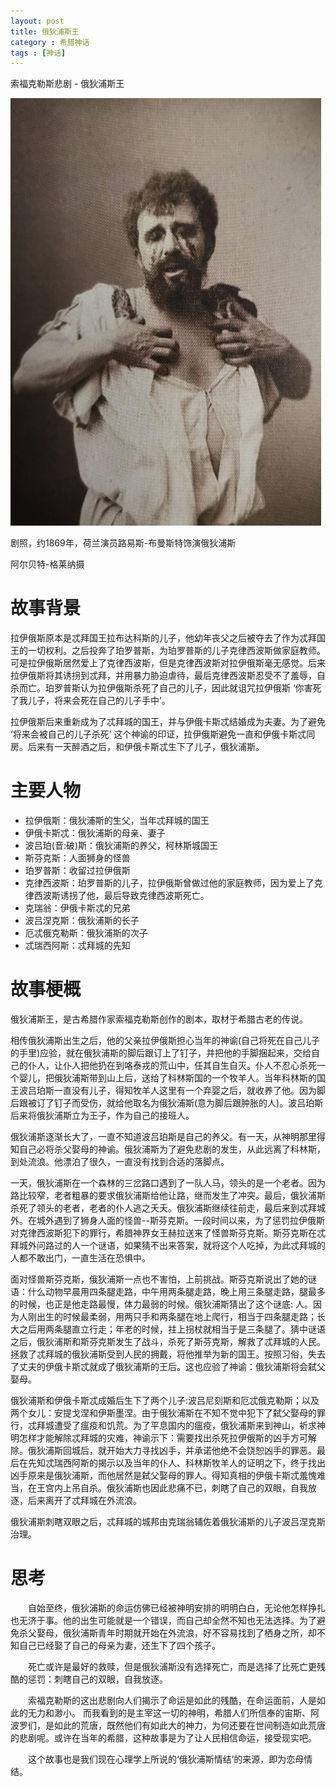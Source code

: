```yaml
---
layout: post
title: 俄狄浦斯王
category : 希腊神话
tags : [神话]
---
```


索福克勒斯悲剧 - 俄狄浦斯王

![](/images/posts/geek_mythology/edipus.png)

剧照，约1869年，荷兰演员路易斯-布曼斯特饰演俄狄浦斯

阿尔贝特-格莱纳摄

# 故事背景

拉伊俄斯原本是忒拜国王拉布达科斯的儿子，他幼年丧父之后被夺去了作为忒拜国王的一切权利。之后投奔了珀罗普斯，为珀罗普斯的儿子克律西波斯做家庭教师。可是拉伊俄斯居然爱上了克律西波斯，但是克律西波斯对拉伊俄斯毫无感觉。后来拉伊俄斯将其诱拐到忒拜，并用暴力胁迫虐待，最后克律西波斯忍受不了羞辱，自杀而亡。珀罗普斯认为拉伊俄斯杀死了自己的儿子，因此就诅咒拉伊俄斯 ‘你害死了我儿子，将来会死在自己的儿子手中’。

拉伊俄斯后来重新成为了忒拜城的国王，并与伊俄卡斯忒结婚成为夫妻。为了避免 ‘将来会被自己的儿子杀死’ 这个神谕的印证，拉伊俄斯避免一直和伊俄卡斯忒同房。后来有一天醉酒之后，和伊俄卡斯忒生下了儿子，俄狄浦斯。

# 主要人物

* 拉伊俄斯：俄狄浦斯的生父，当年忒拜城的国王
* 伊俄卡斯忒：俄狄浦斯的母亲、妻子
* 波吕珀(音:破)斯：俄狄浦斯的养父，柯林斯城国王
* 斯芬克斯：人面狮身的怪兽
* 珀罗普斯：收留过拉伊俄斯
* 克律西波斯：珀罗普斯的儿子，拉伊俄斯曾做过他的家庭教师，因为爱上了克律西波斯诱拐了他，最后导致克律西波斯死亡。
* 克瑞翁：伊俄卡斯忒的兄弟
* 波吕涅克斯：俄狄浦斯的长子
* 厄忒俄克勒斯：俄狄浦斯的次子
* 忒瑞西阿斯：忒拜城的先知

# 故事梗概

俄狄浦斯王，是古希腊作家索福克勒斯创作的剧本，取材于希腊古老的传说。

相传俄狄浦斯出生之后，他的父亲拉伊俄斯担心当年的神谕(自己将死在自己儿子的手里)应验，就在俄狄浦斯的脚后跟订上了钉子，并把他的手脚捆起来，交给自己的仆人，让仆人把他扔在到咯泰戎的荒山中，任其自生自灭。仆人不忍心杀死一个婴儿，把俄狄浦斯带到山上后，送给了科林斯国的一个牧羊人。当年科林斯的国王波吕珀斯一直没有儿子，得知牧羊人这里有一个弃婴之后，就收养了他。因为脚后跟被订了钉子而受伤，就给他取名为俄狄浦斯(意为脚后跟肿胀的人)。波吕珀斯后来将俄狄浦斯立为王子，作为自己的接班人。

俄狄浦斯逐渐长大了，一直不知道波吕珀斯是自己的养父。有一天，从神明那里得知自己必将杀父娶母的神谕。俄狄浦斯为了避免悲剧的发生，从此远离了科林斯，到处流浪。他漂泊了很久，一直没有找到合适的落脚点。

一天，俄狄浦斯在一个森林的三岔路口遇到了一队人马，领头的是一个老者。因为路比较窄，老者粗暴的要求俄狄浦斯给他让路，继而发生了冲突。最后，俄狄浦斯杀死了领头的老者，老者的仆人逃之夭夭。俄狄浦斯继续往前走，最后来到忒拜城外。在城外遇到了狮身人面的怪兽--斯芬克斯。一段时间以来，为了惩罚拉伊俄斯对克律西波斯犯下的罪行，希腊神界女王赫拉送来了怪兽斯芬克斯。斯芬克斯在忒拜城外问路过的人一个谜语，如果猜不出来答案，就将这个人吃掉，为此忒拜城的人都不敢出门，一直生活在恐惧中。

面对怪兽斯芬克斯，俄狄浦斯一点也不害怕，上前挑战。斯芬克斯说出了她的谜语：什么动物早晨用四条腿走路，中午用两条腿走路，晚上用三条腿走路，腿最多的时候，也正是他走路最慢，体力最弱的时候。俄狄浦斯猜出了这个谜底: 人。因为人刚出生的时候最柔弱，用两只手和两条腿在地上爬行，相当于四条腿走路；长大之后用两条腿直立行走；年老的时候，拄上拐杖就相当于是三条腿了。猜中谜语之后，俄狄浦斯和斯芬克斯发生了战斗，杀死了斯芬克斯，解救了忒拜城的人民。拯救了忒拜城的俄狄浦斯受到人民的拥戴，将他推举为新的国王。按照习俗，失去了丈夫的伊俄卡斯忒就成了俄狄浦斯的王后。这也应验了神谕：俄狄浦斯将会弑父娶母。

俄狄浦斯和伊俄卡斯忒成婚后生下了两个儿子:波吕尼刻斯和厄忒俄克勒斯；以及两个女儿：安提戈涅和伊斯墨涅。由于俄狄浦斯在不知不觉中犯下了弑父娶母的罪行，忒拜城遭受了瘟疫和饥荒。为了平息国内的瘟疫，俄狄浦斯来到神山，祈求神明怎样才能解除忒拜城的灾难，神谕示下：需要找出杀死拉伊俄斯的凶手方可解除。俄狄浦斯回城后，就开始大力寻找凶手，并承诺他绝不会饶恕凶手的罪恶。最后在先知忒瑞西阿斯的揭示以及当年的仆人、科林斯牧羊人的证明之下，终于找出凶手原来是俄狄浦斯，而他居然是弑父娶母的罪人。得知真相的伊俄卡斯忒羞愧难当，在王宫内上吊自杀。俄狄浦斯也因此悲痛不已，刺瞎了自己的双眼，自我放逐，后来离开了忒拜城在外流浪。

俄狄浦斯刺瞎双眼之后，忒拜城的城邦由克瑞翁辅佐着俄狄浦斯的儿子波吕涅克斯治理。

# 思考

　　自始至终，俄狄浦斯的命运仿佛已经被神明安排的明明白白，无论他怎样挣扎也无济于事。他的出生可能就是一个错误，而自己却全然不知也无法选择。为了避免杀父娶母，俄狄浦斯青年时期就开始在外流浪，好不容易找到了栖身之所，却不知自己已经娶了自己的母亲为妻，还生下了四个孩子。

　　死亡或许是最好的救赎，但是俄狄浦斯没有选择死亡，而是选择了比死亡更残酷的惩罚：刺瞎自己的双眼，自我放逐。

　　索福克勒斯的这出悲剧向人们揭示了命运是如此的残酷，在命运面前，人是如此的无力和渺小。
而我看到的是主宰这一切的神明，希腊人们所信奉的宙斯、阿波罗们，是如此的荒唐，既然他们有如此大的神力，为何还要在世间制造如此荒唐的悲剧呢。或许在当年的希腊，这种故事是为了让人民相信命运，接受现实吧。

　　这个故事也是我们现在心理学上所说的‘俄狄浦斯情结’的来源，即为恋母情结。

